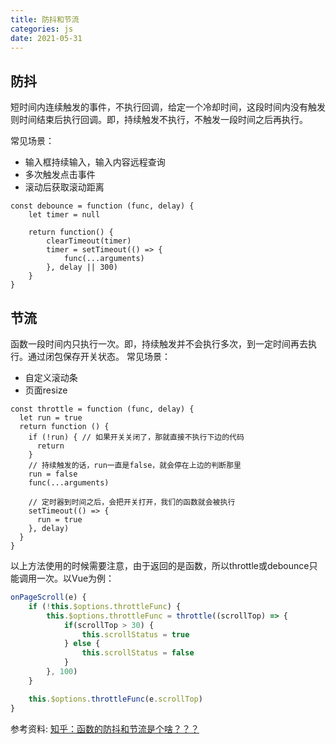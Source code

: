 ```yaml
---
title: 防抖和节流
categories: js
date: 2021-05-31
--- 
```

## 防抖

短时间内连续触发的事件，不执行回调，给定一个冷却时间，这段时间内没有触发则时间结束后执行回调。即，持续触发不执行，不触发一段时间之后再执行。

常见场景：
* 输入框持续输入，输入内容远程查询
* 多次触发点击事件
* 滚动后获取滚动距离

```
const debounce = function (func, delay) {
    let timer = null

    return function() {
        clearTimeout(timer)
        timer = setTimeout(() => {
            func(...arguments)
        }, delay || 300)
    }
}
```

## 节流

函数一段时间内只执行一次。即，持续触发并不会执行多次，到一定时间再去执行。通过闭包保存开关状态。
常见场景：
* 自定义滚动条
* 页面resize

```
const throttle = function (func, delay) {
  let run = true
  return function () {
    if (!run) { // 如果开关关闭了，那就直接不执行下边的代码
      return
    }
    // 持续触发的话，run一直是false，就会停在上边的判断那里
    run = false 
    func(...arguments)

    // 定时器到时间之后，会把开关打开，我们的函数就会被执行
    setTimeout(() => { 
      run = true
    }, delay)
  }
}
```

以上方法使用的时候需要注意，由于返回的是函数，所以throttle或debounce只能调用一次。以Vue为例：
```javascript
onPageScroll(e) {
	if (!this.$options.throttleFunc) {
		this.$options.throttleFunc = throttle((scrollTop) => {
			if(scrollTop > 30) {
				this.scrollStatus = true
			} else {
				this.scrollStatus = false
			}
		}, 100)
	}

	this.$options.throttleFunc(e.scrollTop)
}
```

参考资料:
[知乎：函数的防抖和节流是个啥？？？](https://zhuanlan.zhihu.com/p/72923073)